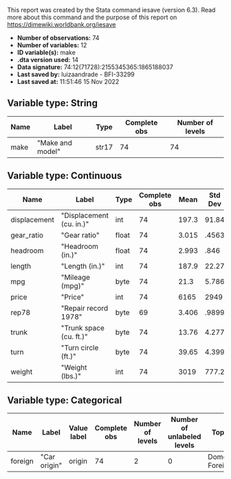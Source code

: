 This report was created by the Stata command iesave (version 6.3). Read more about this command and the purpose of this report on https://dimewiki.worldbank.org/iesave

- **Number of observations:** 74
- **Number of variables:** 12
- **ID variable(s):** make
- **.dta version used:** 14
- **Data signature:** 74:12(71728):2155345365:1865188037
- **Last saved by:** luizaandrade - BFI-33299
- **Last saved at:** 11:51:46 15 Nov 2022

## Variable type: String

| Name | Label | Type | Complete obs | Number of levels |
|---|---|---|---|---|
| make | "Make and model" | str17 | 74 | 74 |

## Variable type: Continuous

| Name | Label | Type | Complete obs | Mean | Std Dev | p0 | p25 | p50 | p75 | p100 |
|---|---|---|---|---|---|---|---|---|---|---|
| displacement | "Displacement (cu. in.)" | int | 74 | 197.3 | 91.84 | 79 | 119 | 196 | 250 | 425 |
| gear_ratio | "Gear ratio" | float | 74 | 3.015 | .4563 | 2.19 | 2.73 | 2.955 | 3.37 | 3.89 |
| headroom | "Headroom (in.)" | float | 74 | 2.993 | .846 | 1.5 | 2.5 | 3 | 3.5 | 5 |
| length | "Length (in.)" | int | 74 | 187.9 | 22.27 | 142 | 170 | 192.5 | 204 | 233 |
| mpg | "Mileage (mpg)" | byte | 74 | 21.3 | 5.786 | 12 | 18 | 20 | 25 | 41 |
| price | "Price" | int | 74 | 6165 | 2949 | 3291 | 4195 | 5007 | 6342 | 15906 |
| rep78 | "Repair record 1978" | byte | 69 | 3.406 | .9899 | 1 | 3 | 3 | 4 | 5 |
| trunk | "Trunk space (cu. ft.)" | byte | 74 | 13.76 | 4.277 | 5 | 10 | 14 | 17 | 23 |
| turn | "Turn circle (ft.)" | byte | 74 | 39.65 | 4.399 | 31 | 36 | 40 | 43 | 51 |
| weight | "Weight (lbs.)" | int | 74 | 3019 | 777.2 | 1760 | 2240 | 3190 | 3600 | 4840 |

## Variable type: Categorical

| Name | Label | Value label | Complete obs | Number of levels | Number of unlabeled levels | Top count |
|---|---|---|---|---|---|---|
| foreign | "Car origin" | origin | 74 | 2 | 0 | Domestic:52 Foreign:22 |

